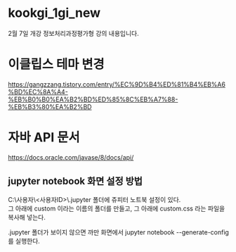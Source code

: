 # kookgi_1gi_new
2월 7일 개강 정보처리과정평가형 강의 내용입니다.

# 이클립스 테마 변경
https://gangzzang.tistory.com/entry/%EC%9D%B4%ED%81%B4%EB%A6%BD%EC%8A%A4-%EB%B0%B0%EA%B2%BD%ED%85%8C%EB%A7%88-%EB%B3%80%EA%B2%BD

# 자바 API 문서
https://docs.oracle.com/javase/8/docs/api/

## jupyter notebook 화면 설정 방법  
C:\사용자\\<사용자ID>\\.jupyter 폴더에 쥬피터 노트북 설정이 있다.  
그 아래에 custom 이라는 이름의 폴더를 만들고, 그 아래에 custom.css 라는 파일을 복사해 넣는다.

.jupyter 폴더가 보이지 않으면 까만 화면에서 jupyter notebook --generate-config를 실행한다.


